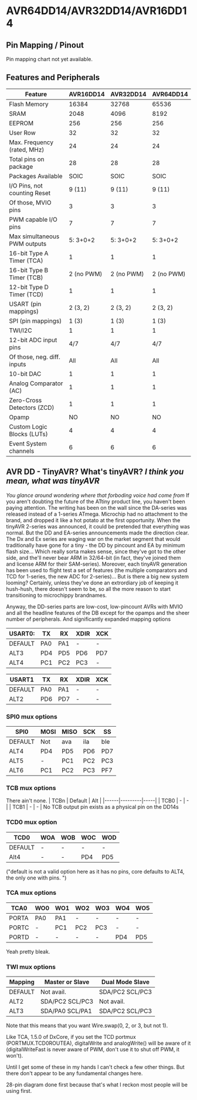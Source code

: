 # AVR64DD14/AVR32DD14/AVR16DD14


## Pin Mapping / Pinout
Pin mapping chart not yet available.

## Features and Peripherals
| Feature                      | AVR16DD14       | AVR32DD14       | AVR64DD14       |
|------------------------------|-----------------|-----------------|-----------------|
| Flash Memory                 | 16384           | 32768           | 65536           |
| SRAM                         | 2048            | 4096            | 8192            |
| EEPROM                       | 256             | 256             | 256             |
| User Row                     | 32              | 32              | 32              |
| Max. Frequency (rated, MHz)  | 24              | 24              | 24              |
| Total pins on package        | 28              | 28              | 28              |
| Packages Available           | SOIC            | SOIC            | SOIC            |
| I/O Pins, not counting Reset | 9 (11)          | 9 (11)          | 9 (11)          |
| Of those, MVIO pins          | 3               | 3               | 3               |
| PWM capable I/O pins         | 7               | 7               | 7               |
| Max simultaneous PWM outputs | 5: 3+0+2        | 5: 3+0+2        | 5: 3+0+2        |
| 16-bit Type A Timer (TCA)    | 1               | 1               | 1               |
| 16-bit Type B Timer (TCB)    | 2 (no PWM)      | 2 (no PWM)      | 2 (no PWM)      |
| 12-bit Type D Timer (TCD)    | 1               | 1               | 1               |
| USART (pin mappings)         | 2 (3, 2)        | 2 (3, 2)        | 2 (3, 2)        |
| SPI (pin mappings)           | 1 (3)           | 1 (3)           | 1 (3)           |
| TWI/I2C                      | 1               | 1               | 1               |
| 12-bit ADC input pins        | 4/7             | 4/7             | 4/7             |
| Of those, neg. diff. inputs  | All             | All             | All             |
| 10-bit DAC                   | 1               | 1               | 1               |
| Analog Comparator (AC)       | 1               | 1               | 1               |
| Zero-Cross Detectors (ZCD)   | 1               | 1               | 1               |
| Opamp                        | NO              | NO              | NO              |
| Custom Logic Blocks (LUTs)   | 4               | 4               | 4               |
| Event System channels        | 6               | 6               | 6               |

## AVR DD - TinyAVR?  What's tinyAVR? ***I think you mean, what was tinyAVR***
*You glance around wondering where that forboding voice had come from*
If you aren't doubting the future of the ATtiny product line, you haven't been paying attention. The writing has been on the wall since the DA-series was released instead of a 1-series ATmega. Microchip had no attachment to the brand, and dropped it like a hot potato at the first opportunity. When the tinyAVR 2-series was announced, it could be pretended that everything was normal. But the DD and EA-series announcements made the direction clear. The Dx and Ex series are waging war on the market segment that would traditionally have gone for a tiny - the DD by pincount and EA by minimum flash size... Which really sorta makes sense, since they've got to the other side, and the'll never bear ARM in 32/64-bit (in fact, they've joined them and license ARM for their SAM-series).
Moreover, each tinyAVR generation has been used to flight test a set of features (the multiple comparators and TCD for 1-series, the new ADC for 2-series)... But is there a big new system looming? Certainly, unless they've done an extrordiary job of keeping it hush-hush, there doesn't seem to be, so all the more reason to start transitioning to microchippy brandnames.

Anyway, the DD-series parts are low-cost, low-pincount AVRs with MVIO and all the headline features of the DB except for the opamps and the sheer number of peripherals. And significantly expanded mapping options

| USART0: |  TX |  RX | XDIR | XCK |
|---------|-----|-----|------|-----|
| DEFAULT | PA0 | PA1 |   -  |  -  |
| ALT3    | PD4 | PD5 |  PD6 | PD7 |
| ALT4    | PC1 | PC2 |  PC3 |  -  |


| USART1  |  TX |  RX | XDIR | XCK |
|---------|-----|-----|------|-----|
| DEFAULT | PA0 | PA1 |   -  |  -  |
| ALT2    | PD6 | PD7 |   -  |  -  |

### SPI0 mux options

| SPI0    | MOSI | MISO | SCK |  SS |
|---------|------|------|-----|-----|
| DEFAULT |  Not |  ava | ila | ble |
| ALT4    |  PD4 |  PD5 | PD6 | PD7 |
| ALT5    |   -  |  PC1 | PC2 | PC3 |
| ALT6    |  PC1 |  PC2 | PC3 | PF7 |

### TCB mux options
There ain't none.
| TCBn | Default | Alt |
|------|---------|-----|
| TCB0 |      -  |  -  |
| TCB1 |      -  |  -  |
No TCB output pin exists as a physical pin on the DD14s

### TCD0 mux option
| TCD0    | WOA | WOB | WOC | WOD |
|---------|-----|-----|-----|-----|
| DEFAULT |  -  |  -  |  -  |  -  |
| Alt4    |  -  |  -  | PD4 | PD5 |
("default is not a valid option here as it has no pins, core defaults to ALT4, the only one with pins. ")

### TCA mux options
| TCA0    | WO0 | WO1 | WO2 | WO3 | WO4 | WO5 |
|---------|-----|-----|-----|-----|-----|-----|
| PORTA   | PA0 | PA1 |  -  |  -  |  -  |  -  |
| PORTC   |  -  | PC1 | PC2 | PC3 |  -  |  -  |
| PORTD   |  -  | -   |  -  |   - | PD4 | PD5 |
Yeah pretty bleak.


### TWI mux options

| Mapping | Master or Slave | Dual Mode Slave |
|---------|-----------------|-----------------|
| DEFAULT | Not avail.      | SDA/PC2 SCL/PC3 |
| ALT2    | SDA/PC2 SCL/PC3 | Not avail.      |
| ALT3    | SDA/PA0 SCL/PA1 | SDA/PC2 SCL/PC3 |

Note that this means that you want Wire.swap(0, 2, or 3, but not 1).

Like TCA, 1.5.0 of DxCore, if you set the TCD portmux (PORTMUX.TCD0ROUTEA), digitalWrite and analogWrite() will be aware of it (digitalWriteFast is never aware of PWM, don't use it to shut off PWM, it won't).

Until I get some of these in my hands I can't check a few other things. But there don't appear to be any fundamental changes here.

28-pin diagram done first because that's what I reckon most people will be using first.
